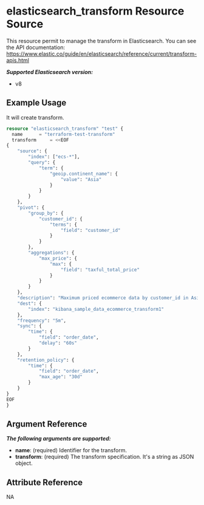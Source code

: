 # elasticsearch_transform Resource Source

This resource permit to manage the transform in Elasticsearch.
You can see the API documentation: https://www.elastic.co/guide/en/elasticsearch/reference/current/transform-apis.html

***Supported Elasticsearch version:***
  - v8

## Example Usage

It will create transform.

```tf
resource "elasticsearch_transform" "test" {
  name 		= "terraform-test-transform"
  transform 	= <<EOF
{
	"source": {
		"index": ["ecs-*"],
		"query": {
			"term": {
				"geoip.continent_name": {
					"value": "Asia"
				}
			}
		}
	},
	"pivot": {
		"group_by": {
			"customer_id": {
				"terms": {
					"field": "customer_id"
				}
			}
		},
		"aggregations": {
			"max_price": {
				"max": {
					"field": "taxful_total_price"
				}
			}
		}
	},
	"description": "Maximum priced ecommerce data by customer_id in Asia",
	"dest": {
		"index": "kibana_sample_data_ecommerce_transform1"
	},
	"frequency": "5m",
	"sync": {
		"time": {
			"field": "order_date",
			"delay": "60s"
		}
	},
	"retention_policy": {
		"time": {
			"field": "order_date",
			"max_age": "30d"
		}
	}
}
EOF
}
```

## Argument Reference

***The following arguments are supported:***
  - **name**: (required) Identifier for the transform.
  - **transform**: (required) The transform specification. It's a string as JSON object.

## Attribute Reference

NA